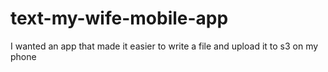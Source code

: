 # text-my-wife-mobile-app
I wanted an app that made it easier to write a file and upload it to s3 on my phone